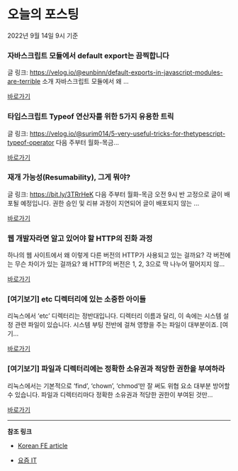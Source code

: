# 오늘의 포스팅 
2022년 9월 14일 9시 기준 

###  자바스크립트 모듈에서 default export는 끔찍합니다 

 글 링크: https://velog.io/@eunbinn/default-exports-in-javascript-modules-are-terrible 소개 자바스크립트 모듈에서 왜 ... 

 [바로가기](https://kofearticle.substack.com/p/korean-fe-article-default-export) 

###  타입스크립트 Typeof 연산자를 위한 5가지 유용한 트릭 

 글 링크: https://velog.io/@surim014/5-very-useful-tricks-for-thetypescript-typeof-operator 다음 주부터 월화-목금... 

 [바로가기](https://kofearticle.substack.com/p/korean-fe-article-typeof-5) 

###  재개 가능성(Resumability), 그게 뭐야? 

 글 링크: https://bit.ly/3TRrHeK 다음 주부터 월화-목금 오전 9시 반 고정으로 글이 배포될 예정입니다. 권한 승인 및 리뷰 과정이 지연되어 글이 배포되지 않는 ... 

 [바로가기](https://kofearticle.substack.com/p/korean-fe-article-resumability) 

### 웹 개발자라면 알고 있어야 할 HTTP의 진화 과정 

 하나의 웹 사이트에서 왜 이렇게 다른 버전의 HTTP가 사용되고 있는 걸까요? 각 버전에는 무슨 차이가 있는 걸까요? 왜 HTTP의 버전은 1, 2, 3으로 딱 나누어 떨어지지 않... 

 [바로가기](https://yozm.wishket.com/magazine/detail/1686/) 

### [여기보기] etc 디렉터리에 있는 소중한 아이들 

 리눅스에서 ‘etc’ 디렉터리는 정반대입니다. 디렉터리 이름과 달리, 이 속에는 시스템 설정 관련 파일이 있습니다. 시스템 부팅 전반에 걸쳐 영향을 주는 파일이 대부분이죠. [여기... 

 [바로가기](https://yozm.wishket.com/magazine/detail/1679/) 

### [여기보기] 파일과 디렉터리에는 정확한 소유권과 적당한 권한을 부여하라 

 리눅스에서는 기본적으로 ‘find’, ‘chown’, ‘chmod’만 잘 써도 위협 요소 대부분 방어할 수 있습니다. 파일과 디렉터리마다 정확한 소유권과 적당한 권한이 부여된 것만... 

 [바로가기](https://yozm.wishket.com/magazine/detail/1668/) 

---

**참조 링크**

- [Korean FE article](https://kofearticle.substack.com) 

- [요즘 IT](https://yozm.wishket.com/magazine) 

